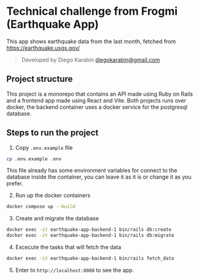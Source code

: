 # Technical challenge from Frogmi (Earthquake App)

This app shows earthquake data from the last month, fetched from https://earthquake.usgs.gov/

> Developed by Diego Karabin <diegokarabin@gmail.com>

## Project structure

This project is a monorepo that contains an API made using Ruby on Rails and a frontend app made using React and Vite.
Both projects runs over docker, the backend container uses a docker service for the postgresql database.

## Steps to run the project

1. Copy `.env.example` file

```bash
cp .env.example .env

```
This file already has some environment variables for connect to the database inside the container, you can leave it as it is or change it as you prefer.

2. Run up the docker containers
```bash
docker compose up --build
```

3. Create and migrate the database
```bash
docker exec -it earthquake-app-backend-1 bin/rails db:create
docker exec -it earthquake-app-backend-1 bin/rails db:migrate
```

4. Excecute the tasks that will fetch the data
```bash
docker exec -it earthquake-app-backend-1 bin/rails fetch_data
```

5. Enter to `http://localhost:8080` to see the app.
